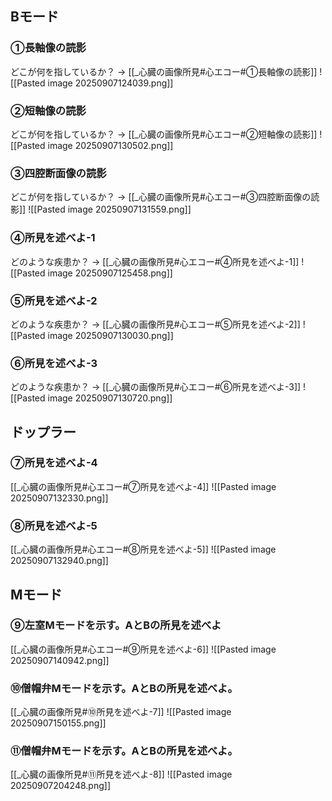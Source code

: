 ## Bモード
### ①長軸像の読影
どこが何を指しているか？ → [[_心臓の画像所見#心エコー#①長軸像の読影]]
![[Pasted image 20250907124039.png]]&nbsp;   
### ②短軸像の読影
どこが何を指しているか？ → [[_心臓の画像所見#心エコー#②短軸像の読影]]
![[Pasted image 20250907130502.png]]&nbsp;   
### ③四腔断面像の読影
どこが何を指しているか？ → [[_心臓の画像所見#心エコー#③四腔断面像の読影]]
![[Pasted image 20250907131559.png]]&nbsp;  
### ④所見を述べよ-1
どのような疾患か？ → [[_心臓の画像所見#心エコー#④所見を述べよ-1]]
![[Pasted image 20250907125458.png]]&nbsp;  
### ⑤所見を述べよ-2
どのような疾患か？ → [[_心臓の画像所見#心エコー#⑤所見を述べよ-2]]
![[Pasted image 20250907130030.png]]
 &nbsp;  
### ⑥所見を述べよ-3
どのような疾患か？ → [[_心臓の画像所見#心エコー#⑥所見を述べよ-3]]
![[Pasted image 20250907130720.png]]
&nbsp;  
## ドップラー
### ⑦所見を述べよ-4
[[_心臓の画像所見#心エコー#⑦所見を述べよ-4]]
![[Pasted image 20250907132330.png]]&nbsp;  
### ⑧所見を述べよ-5
[[_心臓の画像所見#心エコー#⑧所見を述べよ-5]]
![[Pasted image 20250907132940.png]]&nbsp;  
## Mモード
### ⑨左室Mモードを示す。AとBの所見を述べよ
[[_心臓の画像所見#心エコー#⑨所見を述べよ-6]]
![[Pasted image 20250907140942.png]]&nbsp;  
### ⑩僧帽弁Mモードを示す。AとBの所見を述べよ。
[[_心臓の画像所見#⑩所見を述べよ-7]]
![[Pasted image 20250907150155.png]]&nbsp;  
### ⑪僧帽弁Mモードを示す。AとBの所見を述べよ。
[[_心臓の画像所見#⑪所見を述べよ-8]]
![[Pasted image 20250907204248.png]]